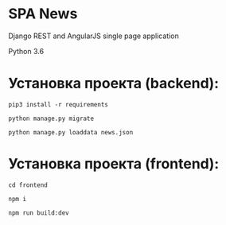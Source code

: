# SPA News

Django REST and AngularJS single page application

Python 3.6

Установка проекта (backend):
===
```
pip3 install -r requirements

python manage.py migrate

python manage.py loaddata news.json
```

Установка проекта (frontend):
===
```
cd frontend

npm i

npm run build:dev
```
